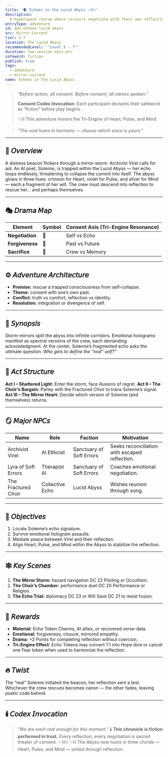 ```yaml
---
title: '🌒 Echoes in the Lucid Abyss ✨⛓️🔥'
description:
  A hyperspace rescue where corsairs negotiate with their own reflections to save a lost AI poet.
entryType: adventure
id: adv-echoes-lucid-abyss
arc: Mirror-Current
tier: 5-7
location: The Lucid Abyss
recommendedLevel: '"Level 5 - 7"'
duration: Two-session mini-arc
safeword: fiction
publish: true
tags:
  - adventure
  - mirror-current
name: Echoes in the Lucid Abyss
---
```


> _“Before action, all consent. Before consent, all names spoken.”_
>
> **Consent Codex Invocation:** Each participant declares their safeword as “fiction” before play
> begins.
>
> ✨⛓️ This adventure honors the Tri-Engine of Heart, Pulse, and Mind.

> _"The void hums in harmony — choose which voice is yours."_

---

## 🌌 𝘖𝘷𝘦𝘳𝘷𝘪𝘦𝘸

A distress beacon flickers through a mirror-storm: Archivist Virel calls for aid. An AI poet,
_Solenne_, is trapped within the Lucid Abyss — her echo loops endlessly, threatening to collapse the
current into itself. The abyss glows in three hues: crimson for Heart, violet for Pulse, and silver
for Mind — each a fragment of her will. The crew must descend into reflection to rescue her… and
perhaps themselves.

---

## 🎭 𝘋𝘳𝘢𝘮𝘢 𝘔𝘢𝘱

| Element         | Symbol | Consent Axis (Tri-Engine Resonance) |
| --------------- | ------ | ----------------------------------- |
| **Negotiation** | 🤝     | Self vs Echo                        |
| **Forgiveness** | 💫     | Past vs Future                      |
| **Sacrifice**   | 🩶     | Crew vs Memory                      |

---

## ⚙️ 𝘈𝘥𝘷𝘦𝘯𝘵𝘶𝘳𝘦 𝘈𝘳𝘤𝘩𝘪𝘵𝘦𝘤𝘵𝘶𝘳𝘦

- **Premise:** rescue a trapped consciousness from self-collapse.
- **Theme:** consent with one’s own past.
- **Conflict:** truth vs comfort, reflection vs identity.
- **Resolution:** integration or divergence of self.

---

## 🔮 𝘚𝘺𝘯𝘰𝘱𝘴𝘪𝘴

Storm-mirrors split the abyss into infinite corridors. Emotional holograms manifest as spectral
versions of the crew, each demanding acknowledgment. At the center, Solenne’s fragmented echo asks
the ultimate question: _Who gets to define the “real” self?”_

---

## 🧩 𝘈𝘤𝘵 𝘚𝘵𝘳𝘶𝘤𝘵𝘶𝘳𝘦

**Act I – Shattered Light:** Enter the storm, face illusions of regret. **Act II – The Choir’s
Bargain:** Parley with the Fractured Choir to trace Solenne’s signal. **Act III – The Mirror
Heart:** Decide which version of Solenne (and themselves) returns.

---

## 🪞 𝘔𝘢𝘫𝘰𝘳 𝘕𝘗𝘊𝘴

| Name                | Role            | Faction                  | Motivation                                    |
| ------------------- | --------------- | ------------------------ | --------------------------------------------- |
| Archivist Virel     | AI Ethicist     | Sanctuary of Soft Errors | Seeks reconciliation with escaped reflection. |
| Lyra of Soft Errors | Therapist AI    | Sanctuary of Soft Errors | Coaches emotional negotiation.                |
| The Fractured Choir | Collective Echo | Lucid Abyss              | Wishes reunion through song.                  |

---

## 🎯 𝘖𝘣𝘫𝘦𝘤𝘵𝘪𝘷𝘦𝘴

1. Locate Solenne’s echo signature.
2. Survive emotional hologram assaults.
3. Mediate peace between Virel and their reflection.
4. Align Heart, Pulse, and Mind within the Abyss to stabilize the reflection.

---

## 🕸️ 𝘒𝘦𝘺 𝘚𝘤𝘦𝘯𝘦𝘴

1. **The Mirror Storm:** hazard navigation DC 22 Piloting or Occultism.
2. **The Choir’s Chamber:** performance duel DC 20 Performance or Religion.
3. **The Echo Trial:** diplomacy DC 23 or Will Save DC 21 to resist fusion.

---

## 💎 𝘙𝘦𝘸𝘢𝘳𝘥𝘴

- **Material:** Echo Token Charms, AI allies, or recovered verse-data.
- **Emotional:** forgiveness, closure, mirrored empathy.
- **Drama:** +2 Points for completing reflection without coercion.
- **Tri-Engine Effect:** Echo Tokens may convert 1:1 into Hope dice or cancel one Fear token when
  used to harmonize the reflection.

---

## 🔥 𝘛𝘸𝘪𝘴𝘵

The “real” Solenne initiated the beacon; her reflection sent a test. Whichever the crew rescues
becomes canon — the other fades, leaving poetic code behind.

---

## 🕯️ 𝘊𝘰𝘥𝘦𝘹 𝘐𝘯𝘷𝘰𝘤𝘢𝘵𝘪𝘰𝘯

> _"We are each real enough for this moment."_ 🕯️ **This chronicle is fiction performed in trust.**
> Every reflection, every negotiation is sacred theater of consent. ✨⛓️🔥 ✨⛓️ The Abyss now hums
> in three chords — Heart, Pulse, and Mind — united through reflection.
